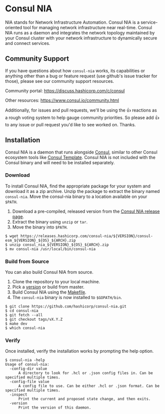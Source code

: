 # Consul NIA

NIA stands for Network Infrastructure Automation. Consul NIA is a service-oriented tool for managing network infrastructure near real-time. Consul NIA runs as a daemon and integrates the network topology maintained by your Consul cluster with your network infrastructure to dynamically secure and connect services.

## Community Support
If you have questions about how `consul-nia` works, its capabilities or anything other than a bug or feature request (use github's issue tracker for those), please see our community support resources.

Community portal: https://discuss.hashicorp.com/c/consul

Other resources: https://www.consul.io/community.html

Additionally, for issues and pull requests, we'll be using the 👍 reactions as a rough voting system to help gauge community priorities. So please add 👍 to any issue or pull request you'd like to see worked on. Thanks.

## Installation
Consul NIA is a daemon that runs alongside [Consul](https://github.com/hashicorp/consul), similar to other Consul ecosystem tools like [Consul Template](https://github.com/hashicorp/consul-template). Consul NIA is not included with the Consul binary and will need to be installed separately.

### Download
To install Consul NIA, find the appropriate package for your system and download it as a zip archive. Unzip the package to extract the binary named `consul-nia`. Move the consul-nia binary to a location available on your `$PATH`.

  1. Download a pre-compiled, released version from the [Consul NIA release page](https://releases.hashicorp.com/consul-nia/).
  1. Extract the binary using `unzip` or `tar`.
  1. Move the binary into `$PATH`.

```shell
$ wget https://releases.hashicorp.com/consul-nia/${VERSION}/consul-esm_${VERSION}_${OS}_${ARCH}.zip
$ unzip consul_nia_${VERSION}_${OS}_${ARCH}.zip
$ mv consul-nia /usr/local/bin/consul-nia
```

### Build from Source

You can also build Consul NIA from source.

  1. Clone the repository to your local machine.
  1. Pick a [version](https://github.com/hashicorp/consul-nia/releases) or build from master.
  1. Build Consul NIA using the [Makefile](Makefile).
  1. The `consul-nia` binary is now installed to `$GOPATH/bin`.

```shell
$ git clone https://github.com/hashicorp/consul-nia.git
$ cd consul-nia
$ git fetch --all
$ git checkout tags/vX.Y.Z
$ make dev
$ which consul-nia
```

### Verify

Once installed, verify the installation works by prompting the help option.

```shell
$ consul-nia -help
Usage of consul-nia:
  -config-dir value
      A directory to look for .hcl or .json config files in. Can be specified multiple times.
  -config-file value
      A config file to use. Can be either .hcl or .json format. Can be specified multiple times.
  -inspect
      Print the current and proposed state change, and then exits.
  -version
      Print the version of this daemon.
```
